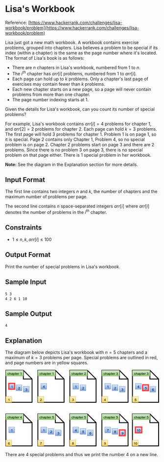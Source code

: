 # Lisa's Workbook
Reference: [https://www.hackerrank.com/challenges/lisa-workbook/problem](https://www.hackerrank.com/challenges/lisa-workbook/problem)

Lisa just got a new math workbook. A workbook contains exercise problems, grouped into chapters. Lisa believes a problem to be special if its index (within a chapter) is the same as the page number where it's located. The format of Lisa's book is as follows:

- There are $`n`$ chapters in Lisa's workbook, numbered from $`1`$ to $`n`$.
- The $`i^{th}`$ chapter has $`arr[i]`$ problems, numbered from $`1`$ to $`arr[i]`$.
- Each page can hold up to $`k`$ problems. Only a chapter's last page of exercises may contain fewer than $`k`$ problems.
- Each new chapter starts on a new page, so a page will never contain problems from more than one chapter.
- The page number indexing starts at $`1`$.

Given the details for Lisa's workbook, can you count its number of special problems?

For example, Lisa's workbook contains $`arr[i] = 4`$ problems for chapter $`1`$, and $`arr[2] = 2`$ problems for chapter $`2`$. Each page can hold $`k = 3`$ problems. The first page will hold $`3`$ problems for chapter $`1`$. Problem $`1`$ is on page $`1`$, so it is special. Page $`2`$ contains only Chapter $`1`$, Problem $`4`$, so no special problem is on page $`2`$. Chapter $`2`$ problems start on page $`3`$ and there are $`2`$ problems. Since there is no problem $`3`$ on page $`3`$, there is no special problem on that page either. There is $`1`$ special problem in her workbook.

**Note:** See the diagram in the Explanation section for more details.

## Input Format

The first line contains two integers $`n`$ and $`k`$, the number of chapters and the maximum number of problems per page.

The second line contains $`n`$ space-separated integers $`arr[i]`$ where $`arr[i]`$ denotes the number of problems in the $`i^{th}`$ chapter.

## Constraints

- $`1 \leq n,k,arr[i] \leq 100`$

## Output Format

Print the number of special problems in Lisa's workbook.

## Sample Input

```
5 3
4 2 6 1 10
```

## Sample Output

```
4
```

## Explanation

The diagram below depicts Lisa's workbook with $`n = 5`$ chapters and a maximum of $`k = 3`$ problems per page. Special problems are outlined in red, and page numbers are in yellow squares.

![](upload/bear_workbook.png)

There are $`4`$ special problems and thus we print the number $`4`$ on a new line.
